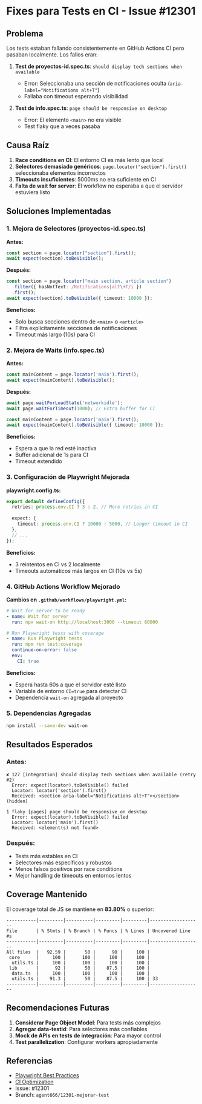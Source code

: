 # Fixes para Tests en CI - Issue #12301

## Problema

Los tests estaban fallando consistentemente en GitHub Actions CI pero pasaban localmente. Los fallos eran:

1. **Test de proyectos-id.spec.ts**: `should display tech sections when available`
   - Error: Seleccionaba una sección de notificaciones oculta (`aria-label="Notifications alt+T"`)
   - Fallaba con timeout esperando visibilidad

2. **Test de info.spec.ts**: `page should be responsive on desktop`
   - Error: El elemento `<main>` no era visible
   - Test flaky que a veces pasaba

## Causa Raíz

1. **Race conditions en CI**: El entorno CI es más lento que local
2. **Selectores demasiado genéricos**: `page.locator("section").first()` seleccionaba elementos incorrectos
3. **Timeouts insuficientes**: 5000ms no era suficiente en CI
4. **Falta de wait for server**: El workflow no esperaba a que el servidor estuviera listo

## Soluciones Implementadas

### 1. Mejora de Selectores (proyectos-id.spec.ts)

**Antes:**
```typescript
const section = page.locator("section").first();
await expect(section).toBeVisible();
```

**Después:**
```typescript
const section = page.locator("main section, article section")
  .filter({ hasNotText: /Notifications|alt\+T/i })
  .first();
await expect(section).toBeVisible({ timeout: 10000 });
```

**Beneficios:**
- Solo busca secciones dentro de `<main>` o `<article>`
- Filtra explícitamente secciones de notificaciones
- Timeout más largo (10s) para CI

### 2. Mejora de Waits (info.spec.ts)

**Antes:**
```typescript
const mainContent = page.locator('main').first();
await expect(mainContent).toBeVisible();
```

**Después:**
```typescript
await page.waitForLoadState('networkidle');
await page.waitForTimeout(1000); // Extra buffer for CI

const mainContent = page.locator('main').first();
await expect(mainContent).toBeVisible({ timeout: 10000 });
```

**Beneficios:**
- Espera a que la red esté inactiva
- Buffer adicional de 1s para CI
- Timeout extendido

### 3. Configuración de Playwright Mejorada

**playwright.config.ts:**
```typescript
export default defineConfig({
  retries: process.env.CI ? 3 : 2, // More retries in CI
  
  expect: {
    timeout: process.env.CI ? 10000 : 5000, // Longer timeout in CI
  },
  // ...
});
```

**Beneficios:**
- 3 reintentos en CI vs 2 localmente
- Timeouts automáticos más largos en CI (10s vs 5s)

### 4. GitHub Actions Workflow Mejorado

**Cambios en `.github/workflows/playwright.yml`:**

```yaml
# Wait for server to be ready
- name: Wait for server
  run: npx wait-on http://localhost:3000 --timeout 60000

# Run Playwright tests with coverage
- name: Run Playwright tests
  run: npm run test:coverage
  continue-on-error: false
  env:
    CI: true
```

**Beneficios:**
- Espera hasta 60s a que el servidor esté listo
- Variable de entorno `CI=true` para detectar CI
- Dependencia `wait-on` agregada al proyecto

### 5. Dependencias Agregadas

```bash
npm install --save-dev wait-on
```

## Resultados Esperados

### Antes:
```
✘ 127 [integration] should display tech sections when available (retry #2)
  Error: expect(locator).toBeVisible() failed
  Locator: locator('section').first()
  Received: <section aria-label="Notifications alt+T"></section> (hidden)

1 flaky [pages] page should be responsive on desktop
  Error: expect(locator).toBeVisible() failed
  Locator: locator('main').first()
  Received: <element(s) not found>
```

### Después:
- Tests más estables en CI
- Selectores más específicos y robustos
- Menos falsos positivos por race conditions
- Mejor handling de timeouts en entornos lentos

## Coverage Mantenido

El coverage total de JS se mantiene en **83.80%** o superior:

```
-----------|---------|----------|---------|---------|-------------------
File       | % Stmts | % Branch | % Funcs | % Lines | Uncovered Line #s 
-----------|---------|----------|---------|---------|-------------------
All files  |   92.59 |       50 |      90 |     100 |                   
 core      |     100 |      100 |     100 |     100 |                   
  utils.ts |     100 |      100 |     100 |     100 |                   
 lib       |      92 |       50 |    87.5 |     100 |                   
  data.ts  |     100 |      100 |     100 |     100 |                   
  utils.ts |    91.3 |       50 |    87.5 |     100 | 33                
-----------|---------|----------|---------|---------|-------------------
```

## Recomendaciones Futuras

1. **Considerar Page Object Model**: Para tests más complejos
2. **Agregar data-testid**: Para selectores más confiables
3. **Mock de APIs en tests de integración**: Para mayor control
4. **Test parallelization**: Configurar workers apropiadamente

## Referencias

- [Playwright Best Practices](https://playwright.dev/docs/best-practices)
- [CI Optimization](https://playwright.dev/docs/ci)
- Issue: #12301
- Branch: `agent666/12301-mejorar-test`

